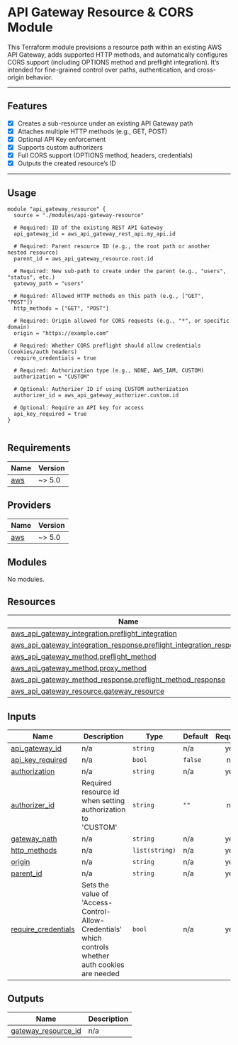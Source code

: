 # API Gateway Resource & CORS Module

This Terraform module provisions a resource path within an existing AWS API Gateway, adds supported HTTP methods, and automatically configures CORS support (including OPTIONS method and preflight integration). It’s intended for fine-grained control over paths, authentication, and cross-origin behavior.

---

## Features

- [x] Creates a sub-resource under an existing API Gateway path
- [x] Attaches multiple HTTP methods (e.g., GET, POST)
- [x] Optional API Key enforcement
- [x] Supports custom authorizers
- [x] Full CORS support (OPTIONS method, headers, credentials)
- [x] Outputs the created resource’s ID

---

## Usage

```hcl
module "api_gateway_resource" {
  source = "./modules/api-gateway-resource"

  # Required: ID of the existing REST API Gateway
  api_gateway_id = aws_api_gateway_rest_api.my_api.id

  # Required: Parent resource ID (e.g., the root path or another nested resource)
  parent_id = aws_api_gateway_resource.root.id

  # Required: New sub-path to create under the parent (e.g., "users", "status", etc.)
  gateway_path = "users"

  # Required: Allowed HTTP methods on this path (e.g., ["GET", "POST"])
  http_methods = ["GET", "POST"]

  # Required: Origin allowed for CORS requests (e.g., "*", or specific domain)
  origin = "https://example.com"

  # Required: Whether CORS preflight should allow credentials (cookies/auth headers)
  require_credentials = true

  # Required: Authorization type (e.g., NONE, AWS_IAM, CUSTOM)
  authorization = "CUSTOM"

  # Optional: Authorizer ID if using CUSTOM authorization
  authorizer_id = aws_api_gateway_authorizer.custom.id

  # Optional: Require an API key for access
  api_key_required = true
}


```

<!-- BEGIN_TF_DOCS -->

## Requirements

| Name                                                   | Version |
| ------------------------------------------------------ | ------- |
| <a name="requirement_aws"></a> [aws](#requirement_aws) | ~> 5.0  |

## Providers

| Name                                             | Version |
| ------------------------------------------------ | ------- |
| <a name="provider_aws"></a> [aws](#provider_aws) | ~> 5.0  |

## Modules

No modules.

## Resources

| Name                                                                                                                                                                                | Type     |
| ----------------------------------------------------------------------------------------------------------------------------------------------------------------------------------- | -------- |
| [aws_api_gateway_integration.preflight_integration](https://registry.terraform.io/providers/hashicorp/aws/latest/docs/resources/api_gateway_integration)                            | resource |
| [aws_api_gateway_integration_response.preflight_integration_response](https://registry.terraform.io/providers/hashicorp/aws/latest/docs/resources/api_gateway_integration_response) | resource |
| [aws_api_gateway_method.preflight_method](https://registry.terraform.io/providers/hashicorp/aws/latest/docs/resources/api_gateway_method)                                           | resource |
| [aws_api_gateway_method.proxy_method](https://registry.terraform.io/providers/hashicorp/aws/latest/docs/resources/api_gateway_method)                                               | resource |
| [aws_api_gateway_method_response.preflight_method_response](https://registry.terraform.io/providers/hashicorp/aws/latest/docs/resources/api_gateway_method_response)                | resource |
| [aws_api_gateway_resource.gateway_resource](https://registry.terraform.io/providers/hashicorp/aws/latest/docs/resources/api_gateway_resource)                                       | resource |

## Inputs

| Name                                                                                       | Description                                                                                         | Type           | Default | Required |
| ------------------------------------------------------------------------------------------ | --------------------------------------------------------------------------------------------------- | -------------- | ------- | :------: |
| <a name="input_api_gateway_id"></a> [api_gateway_id](#input_api_gateway_id)                | n/a                                                                                                 | `string`       | n/a     |   yes    |
| <a name="input_api_key_required"></a> [api_key_required](#input_api_key_required)          | n/a                                                                                                 | `bool`         | `false` |    no    |
| <a name="input_authorization"></a> [authorization](#input_authorization)                   | n/a                                                                                                 | `string`       | n/a     |   yes    |
| <a name="input_authorizer_id"></a> [authorizer_id](#input_authorizer_id)                   | Required resource id when setting authorization to 'CUSTOM'                                         | `string`       | `""`    |    no    |
| <a name="input_gateway_path"></a> [gateway_path](#input_gateway_path)                      | n/a                                                                                                 | `string`       | n/a     |   yes    |
| <a name="input_http_methods"></a> [http_methods](#input_http_methods)                      | n/a                                                                                                 | `list(string)` | n/a     |   yes    |
| <a name="input_origin"></a> [origin](#input_origin)                                        | n/a                                                                                                 | `string`       | n/a     |   yes    |
| <a name="input_parent_id"></a> [parent_id](#input_parent_id)                               | n/a                                                                                                 | `string`       | n/a     |   yes    |
| <a name="input_require_credentials"></a> [require_credentials](#input_require_credentials) | Sets the value of 'Access-Control-Allow-Credentials' which controls whether auth cookies are needed | `bool`         | n/a     |   yes    |

## Outputs

| Name                                                                                         | Description |
| -------------------------------------------------------------------------------------------- | ----------- |
| <a name="output_gateway_resource_id"></a> [gateway_resource_id](#output_gateway_resource_id) | n/a         |

<!-- END_TF_DOCS -->
